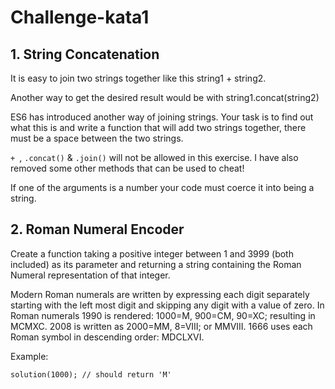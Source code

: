 # Challenge-kata1

## 1. String Concatenation
It is easy to join two strings together like this string1 + string2.

Another way to get the desired result would be with string1.concat(string2)

ES6 has introduced another way of joining strings. Your task is to find out what this is and write a function that will add two strings together, there must be a space between the two strings.

`+ `, `.concat()` & `.join()` will not be allowed in this exercise. I have also removed some other methods that can be used to cheat!

If one of the arguments is a number your code must coerce it into being a string.

## 2. Roman Numeral Encoder

Create a function taking a positive integer between 1 and 3999 (both included) as its parameter and returning a string containing the Roman Numeral representation of that integer.

Modern Roman numerals are written by expressing each digit separately starting with the left most digit and skipping any digit with a value of zero. In Roman numerals 1990 is rendered: 1000=M, 900=CM, 90=XC; resulting in MCMXC. 2008 is written as 2000=MM, 8=VIII; or MMVIII. 1666 uses each Roman symbol in descending order: MDCLXVI.

Example:

```solution(1000); // should return 'M'```
